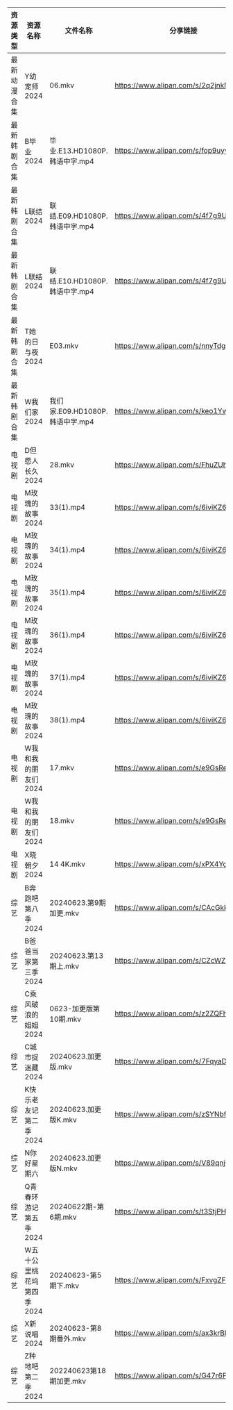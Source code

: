 | 资源类型   | 资源名称            | 文件名称                     | 分享链接                                 | 更新时间                |
| ------ | --------------- | ------------------------ | ------------------------------------ | ------------------- |
| 最新动漫合集 | Y幼宠师2024        | 06.mkv                   | https://www.alipan.com/s/2q2jnkNLjYE | 2024-06-23 12:10:00 |
| 最新韩剧合集 | B毕业2024         | 毕业.E13.HD1080P.韩语中字.mp4  | https://www.alipan.com/s/fop9uyywL8B | 2024-06-23 18:05:14 |
| 最新韩剧合集 | L联结2024         | 联结.E09.HD1080P.韩语中字.mp4  | https://www.alipan.com/s/4f7g9UiAEUn | 2024-06-23 16:09:33 |
| 最新韩剧合集 | L联结2024         | 联结.E10.HD1080P.韩语中字.mp4  | https://www.alipan.com/s/4f7g9UiAEUn | 2024-06-23 16:09:32 |
| 最新韩剧合集 | T她的日与夜2024      | E03.mkv                  | https://www.alipan.com/s/nnyTdgGkMzK | 2024-06-23 00:09:48 |
| 最新韩剧合集 | W我们家2024        | 我们家.E09.HD1080P.韩语中字.mp4 | https://www.alipan.com/s/keo1YwSJiuD | 2024-06-23 16:09:58 |
| 电视剧    | D但愿人长久2024      | 28.mkv                   | https://www.alipan.com/s/FhuZUhrsRyc | 2024-06-23 00:05:11 |
| 电视剧    | M玫瑰的故事2024      | 33(1).mp4                | https://www.alipan.com/s/6iviKZ6AX5y | 2024-06-23 00:06:09 |
| 电视剧    | M玫瑰的故事2024      | 34(1).mp4                | https://www.alipan.com/s/6iviKZ6AX5y | 2024-06-23 00:06:08 |
| 电视剧    | M玫瑰的故事2024      | 35(1).mp4                | https://www.alipan.com/s/6iviKZ6AX5y | 2024-06-23 00:06:08 |
| 电视剧    | M玫瑰的故事2024      | 36(1).mp4                | https://www.alipan.com/s/6iviKZ6AX5y | 2024-06-23 00:06:08 |
| 电视剧    | M玫瑰的故事2024      | 37(1).mp4                | https://www.alipan.com/s/6iviKZ6AX5y | 2024-06-23 00:06:07 |
| 电视剧    | M玫瑰的故事2024      | 38(1).mp4                | https://www.alipan.com/s/6iviKZ6AX5y | 2024-06-23 00:06:07 |
| 电视剧    | W我和我的朋友们2024    | 17.mkv                   | https://www.alipan.com/s/e9GsReG5oro | 2024-06-23 14:06:51 |
| 电视剧    | W我和我的朋友们2024    | 18.mkv                   | https://www.alipan.com/s/e9GsReG5oro | 2024-06-23 14:06:50 |
| 电视剧    | X晓朝夕2024        | 14 4K.mkv                | https://www.alipan.com/s/xPX4YgDfFos | 2024-06-23 14:07:07 |
| 综艺     | B奔跑吧第八季2024     | 20240623.第9期加更.mkv       | https://www.alipan.com/s/CAcGkk8vZXT | 2024-06-23 14:07:12 |
| 综艺     | B爸爸当家第三季2024    | 20240623.第13期上.mkv       | https://www.alipan.com/s/CZcWZGAe35k | 2024-06-23 14:07:15 |
| 综艺     | C乘风破浪的姐姐2024    | 0623-加更版第10期.mkv         | https://www.alipan.com/s/z2ZQFhKX5nR | 2024-06-23 14:07:23 |
| 综艺     | C城市捉迷藏2024      | 20240623.加更版.mkv         | https://www.alipan.com/s/7FqyaDLUvoi | 2024-06-23 14:07:25 |
| 综艺     | K快乐老友记第二季2024   | 20240623.加更版K.mkv        | https://www.alipan.com/s/zSYNbf4cpYQ | 2024-06-23 14:07:53 |
| 综艺     | N你好星期六          | 20240623.加更版N.mkv        | https://www.alipan.com/s/V89qnjC6T3z | 2024-06-23 14:08:09 |
| 综艺     | Q青春环游记第五季2024   | 20240622期-第6期.mkv        | https://www.alipan.com/s/t3StjPH9G3k | 2024-06-23 00:08:21 |
| 综艺     | W五十公里桃花坞第四季2024 | 20240623-第5期下.mkv        | https://www.alipan.com/s/FxvgZFoirza | 2024-06-23 14:08:28 |
| 综艺     | X新说唱2024        | 20240623-第8期番外.mkv       | https://www.alipan.com/s/ax3krBHPWuN | 2024-06-23 14:08:37 |
| 综艺     | Z种地吧第二季2024     | 202240623第18期加更.mkv      | https://www.alipan.com/s/G47r6Pn4GFV | 2024-06-23 14:08:42 |
